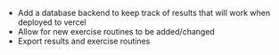 - Add a database backend to keep track of results that will work when deployed to vercel
- Allow for new exercise routines to be added/changed
- Export results and exercise routines

